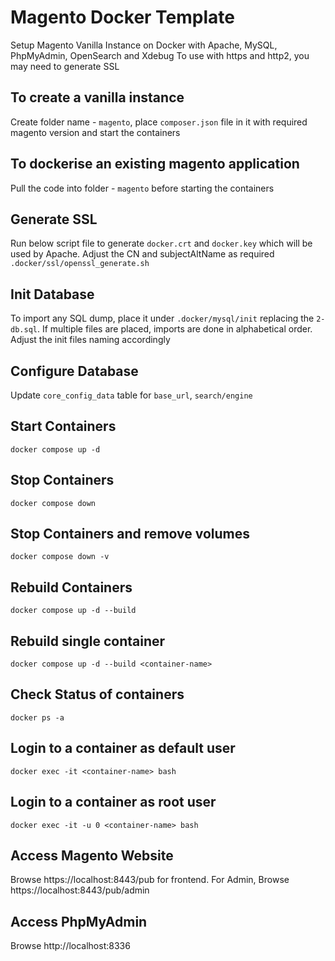 # Magento Docker Template
Setup Magento Vanilla Instance on Docker with Apache, MySQL, PhpMyAdmin, OpenSearch and Xdebug
To use with https and http2, you may need to generate SSL

## To create a vanilla instance
Create folder name - `magento`, place `composer.json` file in it with required magento version and start the containers

## To dockerise an existing magento application
Pull the code into folder - `magento` before starting the containers

## Generate SSL
Run below script file to generate `docker.crt` and `docker.key` which will be used by Apache. Adjust the CN and subjectAltName as required
`.docker/ssl/openssl_generate.sh`

## Init Database
To import any SQL dump, place it under `.docker/mysql/init` replacing the `2-db.sql`. If multiple files are placed, imports are done in alphabetical order. Adjust the init files naming accordingly

## Configure Database
Update `core_config_data` table for `base_url`, `search/engine`

## Start Containers
`docker compose up -d`

## Stop Containers
`docker compose down`

## Stop Containers and remove volumes
`docker compose down -v`

## Rebuild Containers
`docker compose up -d --build`

## Rebuild single container
`docker compose up -d --build <container-name>`

## Check Status of containers
`docker ps -a`

## Login to a container as default user
`docker exec -it <container-name> bash`

## Login to a container as root user
`docker exec -it -u 0 <container-name> bash`

## Access Magento Website
Browse https://localhost:8443/pub for frontend. For Admin, Browse https://localhost:8443/pub/admin

## Access PhpMyAdmin
Browse http://localhost:8336
